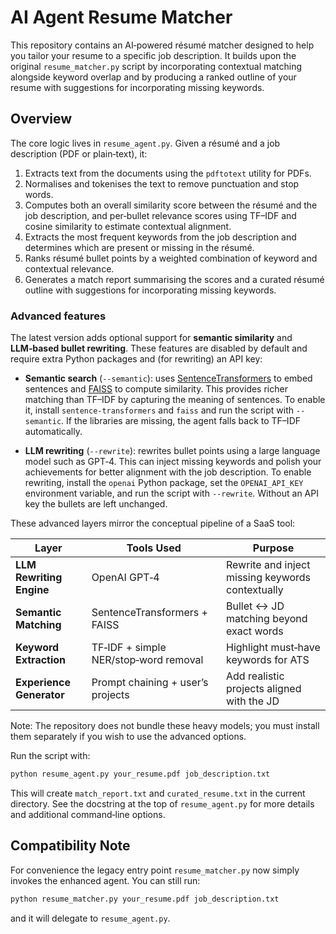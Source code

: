 # AI Agent Resume Matcher

This repository contains an AI‑powered résumé matcher designed to help you
tailor your resume to a specific job description.  It builds upon the
original ``resume_matcher.py`` script by incorporating contextual matching
alongside keyword overlap and by producing a ranked outline of your resume
with suggestions for incorporating missing keywords.

## Overview

The core logic lives in ``resume_agent.py``.  Given a résumé and a job
description (PDF or plain‑text), it:

1. Extracts text from the documents using the ``pdftotext`` utility for PDFs.
2. Normalises and tokenises the text to remove punctuation and stop words.
3. Computes both an overall similarity score between the résumé and the job
   description, and per‑bullet relevance scores using TF–IDF and cosine
   similarity to estimate contextual alignment.
4. Extracts the most frequent keywords from the job description and
   determines which are present or missing in the résumé.
5. Ranks résumé bullet points by a weighted combination of keyword and
   contextual relevance.
6. Generates a match report summarising the scores and a curated résumé
   outline with suggestions for incorporating missing keywords.

### Advanced features

The latest version adds optional support for **semantic similarity** and
**LLM‑based bullet rewriting**.  These features are disabled by default and
require extra Python packages and (for rewriting) an API key:

* **Semantic search** (``--semantic``): uses
  [SentenceTransformers](https://www.sbert.net) to embed sentences and
  [FAISS](https://github.com/facebookresearch/faiss) to compute similarity.  This
  provides richer matching than TF–IDF by capturing the meaning of sentences.
  To enable it, install ``sentence-transformers`` and ``faiss`` and run the
  script with ``--semantic``.  If the libraries are missing, the agent falls
  back to TF–IDF automatically.

* **LLM rewriting** (``--rewrite``): rewrites bullet points using a large
  language model such as GPT‑4.  This can inject missing keywords
  and polish your achievements for better alignment with the job description.
  To enable rewriting, install the ``openai`` Python package, set the
  ``OPENAI_API_KEY`` environment variable, and run the script with
  ``--rewrite``.  Without an API key the bullets are left unchanged.

These advanced layers mirror the conceptual pipeline of a SaaS tool:

| Layer                    | Tools Used                         | Purpose                                          |
| ------------------------ | ---------------------------------- | ------------------------------------------------ |
| **LLM Rewriting Engine** | OpenAI GPT‑4                       | Rewrite and inject missing keywords contextually |
| **Semantic Matching**    | SentenceTransformers + FAISS        | Bullet <-> JD matching beyond exact words        |
| **Keyword Extraction**   | TF‑IDF + simple NER/stop‑word removal | Highlight must‑have keywords for ATS             |
| **Experience Generator** | Prompt chaining + user’s projects    | Add realistic projects aligned with the JD       |

Note: The repository does not bundle these heavy models; you must install
them separately if you wish to use the advanced options.

Run the script with:

```bash
python resume_agent.py your_resume.pdf job_description.txt
```

This will create ``match_report.txt`` and ``curated_resume.txt`` in the
current directory.  See the docstring at the top of ``resume_agent.py`` for
more details and additional command‑line options.

## Compatibility Note

For convenience the legacy entry point ``resume_matcher.py`` now simply
invokes the enhanced agent.  You can still run:

```bash
python resume_matcher.py your_resume.pdf job_description.txt
```

and it will delegate to ``resume_agent.py``.
